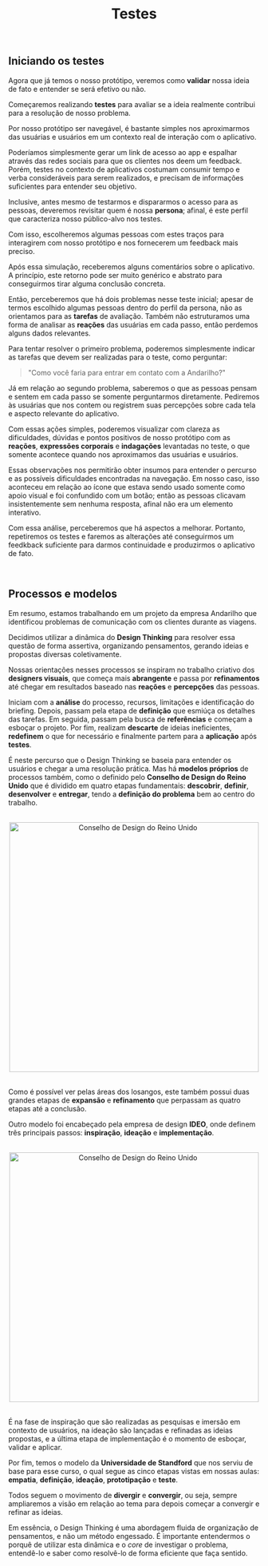 <div align="center">

# Testes

</div>

<br>

## Iniciando os testes

Agora que já temos o nosso protótipo, veremos como **validar** nossa ideia de fato e entender se será efetivo ou não.

Começaremos realizando **testes** para avaliar se a ideia realmente contribui para a resolução de nosso problema.

Por nosso protótipo ser navegável, é bastante simples nos aproximarmos das usuárias e usuários em um contexto real de interação com o aplicativo.

Poderíamos simplesmente gerar um link de acesso ao app e espalhar através das redes sociais para que os clientes nos deem um feedback. Porém, testes no contexto de aplicativos costumam consumir tempo e verba consideráveis para serem realizados, e precisam de informações suficientes para entender seu objetivo.

Inclusive, antes mesmo de testarmos e dispararmos o acesso para as pessoas, deveremos revisitar quem é nossa **persona**; afinal, é este perfil que caracteriza nosso público-alvo nos testes.

Com isso, escolheremos algumas pessoas com estes traços para interagirem com nosso protótipo e nos fornecerem um feedback mais preciso.

Após essa simulação, receberemos alguns comentários sobre o aplicativo. A princípio, este retorno pode ser muito genérico e abstrato para conseguirmos tirar alguma conclusão concreta.

Então, perceberemos que há dois problemas nesse teste inicial; apesar de termos escolhido algumas pessoas dentro do perfil da persona, não as orientamos para as **tarefas** de avaliação. Também não estruturamos uma forma de analisar as **reações** das usuárias em cada passo, então perdemos alguns dados relevantes.

Para tentar resolver o primeiro problema, poderemos simplesmente indicar as tarefas que devem ser realizadas para o teste, como perguntar:

> "Como você faria para entrar em contato com a Andarilho?"

Já em relação ao segundo problema, saberemos o que as pessoas pensam e sentem em cada passo se somente perguntarmos diretamente. Pediremos às usuárias que nos contem ou registrem suas percepções sobre cada tela e aspecto relevante do aplicativo.

Com essas ações simples, poderemos visualizar com clareza as dificuldades, dúvidas e pontos positivos de nosso protótipo com as **reações**, **expressões corporais** e **indagações** levantadas no teste, o que somente acontece quando nos aproximamos das usuárias e usuários.

Essas observações nos permitirão obter insumos para entender o percurso e as possíveis dificuldades encontradas na navegação. Em nosso caso, isso aconteceu em relação ao ícone que estava sendo usado somente como apoio visual e foi confundido com um botão; então as pessoas clicavam insistentemente sem nenhuma resposta, afinal não era um elemento interativo.

Com essa análise, perceberemos que há aspectos a melhorar. Portanto, repetiremos os testes e faremos as alterações até conseguirmos um feedkback suficiente para darmos continuidade e produzirmos o aplicativo de fato.

<br>

## Processos e modelos

Em resumo, estamos trabalhando em um projeto da empresa Andarilho que identificou problemas de comunicação com os clientes durante as viagens.

Decidimos utilizar a dinâmica do **Design Thinking** para resolver essa questão de forma assertiva, organizando pensamentos, gerando ideias e propostas diversas coletivamente.

Nossas orientações nesses processos se inspiram no trabalho criativo dos **designers visuais**, que começa mais **abrangente** e passa por **refinamentos** até chegar em resultados baseado nas **reações** e **percepções** das pessoas.

Iniciam com a **análise** do processo, recursos, limitações e identificação do briefing. Depois, passam pela etapa de **definição** que esmiúça os detalhes das tarefas. Em seguida, passam pela busca de **referências** e começam a esboçar o projeto. Por fim, realizam **descarte** de ideias ineficientes, **redefinem** o que for necessário e finalmente partem para a **aplicação** após **testes**.

É neste percurso que o Design Thinking se baseia para entender os usuários e chegar a uma resolução prática. Mas há **modelos próprios** de processos também, como o definido pelo **Conselho de Design do Reino Unido** que é dividido em quatro etapas fundamentais: **descobrir**, **definir**, **desenvolver** e **entregar**, tendo a **definição do problema** bem ao centro do trabalho.

<br>

<div align="center">

<img src="images/uk.webp" alt="Conselho de Design do Reino Unido" width="500">

</div>

<br>

Como é possível ver pelas áreas dos losangos, este também possui duas grandes etapas de **expansão** e **refinamento** que perpassam as quatro etapas até a conclusão.

Outro modelo foi encabeçado pela empresa de design **IDEO**, onde definem três principais passos: **inspiração**, **ideação** e **implementação**. 

<br>

<div align="center">

<img src="images/modelo-ideo.webp" alt="Conselho de Design do Reino Unido" width="500">

</div>

<br>

É na fase de inspiração que são realizadas as pesquisas e imersão em contexto de usuários, na ideação são lançadas e refinadas as ideias propostas, e a última etapa de implementação é o momento de esboçar, validar e aplicar. 

Por fim, temos o modelo da **Universidade de Standford** que nos serviu de base para esse curso, o qual segue as cinco etapas vistas em nossas aulas: **empatia**, **definição**, **ideação**, **prototipação** e **teste**.

Todos seguem o movimento de **divergir** e **convergir**, ou seja, sempre ampliaremos a visão em relação ao tema para depois começar a convergir e refinar as ideias.

Em essência, o Design Thinking é uma abordagem fluida de organização de pensamentos, e não um método engessado. É importante entendermos o porquê de utilizar esta dinâmica e o *core* de investigar o problema, entendê-lo e saber como resolvê-lo de forma eficiente que faça sentido.